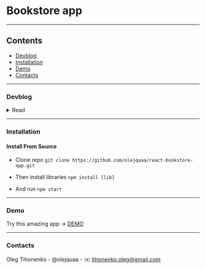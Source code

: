 # Bookstore app

---
## Contents
 * [Devblog](#devblog)
 * [Installation](#installation)
 * [Demo](#demo)
 * [Contacts](#contacts)


---
### Devblog

<details>
<summary> Read</summary>
_______________________________



| Date        | Done                       |
| ----------  | -------------------------- |
| 14.12.2022  | Install & configure app |
| 15.12.2022  | Work on design tokens  |
| 16.12.2022  | VSCode sync with my Git has been broken with new update MacOS. Promlem solved. Work on design tokens  |
| 19.12.2022  | Add `react-router-dom` lib & create page template |
| 21.12.2022  | Refactor main template, styles, typography etc. |
| 22.12.2022  | Add SignIn & SignUp Button. Create ui button tokens. Add SignUp & SignIn routes|

</details>

---
### Installation
#### Install From Source 
* Clone repo
`git clone https://github.com/olejquaa/react-bookstore-app.git `

* Then install libraries
`npm install [lib]`

* And run 
`npm start`

---
### Demo
Try this amazing app -> [DEMO](https://olejquaa.github.io/react-bookstore-app/)

---
### Contacts
Oleg Tihonenko - @olejquaa - ✉️ tihonenko.oleg@gmail.com
 


